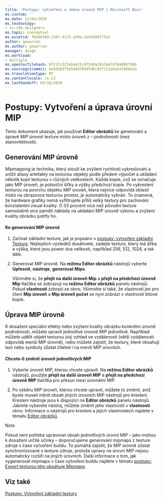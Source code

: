 ```yaml
---
title: 'Postupy: vytvoření a změna úrovně MIP | Microsoft Docs'
ms.custom: ''
ms.date: 11/04/2016
ms.technology:
- vs-ide-designers
ms.topic: conceptual
ms.assetid: f64d4369-2307-4175-a39a-2e45506f7fa1
author: gewarren
ms.author: gewarren
manager: douge
ms.workload:
- multiple
ms.openlocfilehash: bf21fc327e8a425c07240a2453a67d7da0997566
ms.sourcegitcommit: 6a9d5bd75e50947659fd6c837111a6a547884e2a
ms.translationtype: MT
ms.contentlocale: cs-CZ
ms.lasthandoff: 04/16/2018
---
```

# <a name="how-to-create-and-modify-mip-levels"></a>Postupy: Vytvoření a úprava úrovní MIP
Tento dokument ukazuje, jak používat **Editor obrázků** ke generování a úpravě *MIP úrovně* texture místo úroveň z – podrobnosti (mez stanovitelnosti).  
  
## <a name="generating-mip-levels"></a>Generování MIP úrovně  
 *Mipmapping* je technika, který slouží ke zvýšení rychlosti vykreslování a snížit aliasy artefakty na texturou objekty podle předem výpočet a ukládání několik kopií texturou v různých velikostech. Každá kopie, což se označuje jako MIP úroveň, je poloviční šířky a výšky předchozí kopie. Po vykreslení texturou na povrchu objektu MIP úroveň, která nejvíce odpovídá oblasti místo na obrazovce texturou prostor, je automaticky vybrán. To znamená, že hardware grafiky nemá vyfiltrujete příliš velký textury pro zachování konzistentní visual kvality. O 33 procent více než původní texture samostatně sice paměti náklady na ukládání MIP úrovně výkonu a zvýšení kvality obrázku justify ho.  
  
#### <a name="to-generate-mip-levels"></a>Ke generování MIP úrovně  
  
1.  Začínat základní texture, jak je popsáno v [postupy: vytvoření základní Texture](../designers/how-to-create-a-basic-texture.md). Nejlepších výsledků dosáhnete, zadejte texture, který má šířka a výška, které jsou power dva velikosti, například 256, 512, 1024, a tak dále.  
  
2.  Generovat MIP úrovně. Na **režimu Editor obrázků** nástrojů vyberte **Upřesnit**, **nástroje**, **generovat Mips**.  
  
     Všimněte si, že **přejít na další úroveň Mip** a **přejít na předchozí úrovně Mip** tlačítka se zobrazují na **režimu Editor obrázků** panelu nástrojů. Pokud **vlastnosti** zobrazí se okno, Všimněte si také, že vlastnosti jen pro čtení **Mip úroveň** a **Mip úroveň počet** se nyní zobrazí v vlastnosti bitové kopie.  
  
## <a name="modifying-mip-levels"></a>Úprava MIP úrovně  
 K dosažení speciální efekty nebo zvýšení kvality obrázku konkrétní úrovně podrobností, můžete upravit jednotlivé úrovně MIP jednotlivě. Například můžete udělit objekt texturou jiný vzhled ve vzdálenosti (větší vzdálenosti odpovídá menší MIP úrovně), nebo můžete zajistit, že textury, které obsahují text nebo symboly zůstat čitelné i na menší MIP úrovních.  
  
#### <a name="to-modify-an-individual-mip-level"></a>Chcete-li změnit úroveň jednotlivých MIP  
  
1.  Vyberte úroveň MIP, kterou chcete upravit. Na **režimu Editor obrázků** nástrojů, použijte **přejít na další úroveň MIP** a **přejít na předchozí úrovně MIP** tlačítka pro přesun mezi úrovněmi MIP.  
  
2.  Po výběru MIP úroveň, kterou chcete upravit, můžete to změnit, aniž byste museli měnit obsah jiných úrovních MIP nástrojů pro kreslení. Kreslení nástroje jsou k dispozici na **Editor obrázků** panelu nástrojů. Jakmile vyberete nástroj, můžete změnit jeho vlastnosti v **vlastnosti** okno. Informace o nástrojů pro kreslení a jejich vlastnostech najdete v tématu [Editor obrázků](../designers/image-editor.md).  
  
> [!NOTE]
>  Pokud není potřeba upravovat obsah jednotlivých úrovní MIP – jako mohou k dosažení určité účinky – doporučujeme generování mipmaps z texture zdroje v čase vytvoření buildu. To pomáhá zajistit, že MIP úrovně zůstat synchronizované s texture zdroje, protože úpravy na úrovni MIP nejsou automaticky rozšíří na jiných úrovních. Další informace o tom, jak vygenerovat mipmaps v čase vytvoření buildu najdete v tématu [postupy: Export texturou této obsahuje Mipmaps](../designers/how-to-export-a-texture-that-contains-mipmaps.md).  
  
## <a name="see-also"></a>Viz také  
 [Postupy: Vytvoření základní textury](../designers/how-to-create-a-basic-texture.md)